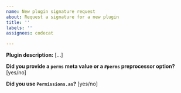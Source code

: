 ```yaml
---
name: New plugin signature request
about: Request a signature for a new plugin
title: ''
labels: ''
assignees: codecat

---
```


**Plugin description:**
[...]

**Did you provide a `perms` meta value or a `#perms` preprocessor option?**
[yes/no]

**Did you use `Permissions.as`?**
[yes/no]
